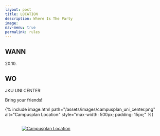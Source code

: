 ```yaml
---
layout: post
title: LOCATION
description: Where Is The Party
image: 
nav-menu: true
permalink: rules
---
```


## WANN
20.10.

## WO
JKU UNI CENTER

Bring your friends! <br/>

{% include image.html path="/assets/images/campusplan_uni_center.png" alt="Campusplan Location" style="max-width: 500px; padding: 15px;" %}


<figure>
    <a class="img" href="{{ site.baseurl }}/assets/images/campusplan_uni_center.png">
     <img src="{{ site.baseurl }}/assets/images/campusplan_uni_center.png" style="max-width: 500px; padding: 15px;"
          alt="Campusplan Location" />
      </a>
     <figcaption></figcaption>
</figure>


[//]: # (## Code of Behaviour)

[//]: # (In joining our event, you agree to following our AGBs:)

[//]: # ()
[//]: # (<a href="https://games.oeh.jku.at/AGBs_JKU_Games_SoSe23.pdf" target="_blank" rel="noopener noreferrer" class="button img">AGBs</a>)

[//]: # ()
[//]: # (## Covid-Guidelines)

[//]: # (Currently no covid restrictions apply for our event. This means however that we rely on you to be responsible: Please don't join our event if you fell sick and test yourself before coming if you are unsure.<br>)

[//]: # (We will publish any updates on Covid cases at the event via Discord and on [this page]&#40;/./covid&#41;.)
